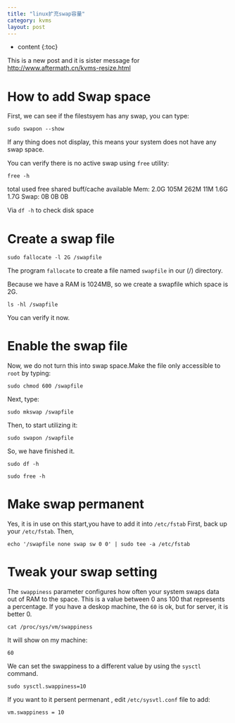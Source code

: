 ```yaml
---
title: "linux扩充swap容量"
category: kvms
layout: post
---
```


* content
{:toc}

This is a new post and it is sister message for http://www.aftermath.cn/kvms-resize.html

# How to add Swap space
First, we can see if the filestsyem has any swap, you can type:

	sudo swapon --show

If any thing does not display, this means your system does not have any swap space.

You can verify there is no active swap using `free` utility:

	free -h

total        used        free      shared  buff/cache   available
Mem:           2.0G        105M        262M         11M        1.6G        1.7G
Swap:            0B          0B          0B

Via `df -h` to check disk space


# Create a swap file

	sudo fallocate -l 2G /swapfile

The program `fallocate` to create a file named `swapfile` in our (/) directory.

Because we have a RAM is 1024MB, so we create a swapfile which space is 2G.

	ls -hl /swapfile

You can verify it now.

# Enable the swap file

Now, we do not turn this into swap space.Make the file only accessible to `root` by typing:

	sudo chmod 600 /swapfile

Next, type:

	sudo mkswap /swapfile

Then, to start utilizing it:

	sudo swapon /swapfile

So, we have finished it.

	sudo df -h

	sudo free -h


# Make swap permanent
Yes, it is in use on this start,you have to add it into `/etc/fstab`
First, back up your `/etc/fstab`. Then,

	echo '/swapfile none swap sw 0 0' | sudo tee -a /etc/fstab

# Tweak your swap setting
The `swappiness` parameter configures how often your system swaps data out of RAM to the space. This is a value between 0 ans 100 that represents a percentage.
If you have a deskop machine, the `60` is ok, but for server, it is better 0.

	cat /proc/sys/vm/swappiness

It will show on my machine:

	60

We can set the swappiness to a different value by using the `sysctl` command.

	sudo sysctl.swappiness=10

If you want to it persent permenant , edit `/etc/sysvtl.conf` file to add:

	vm.swappiness = 10

